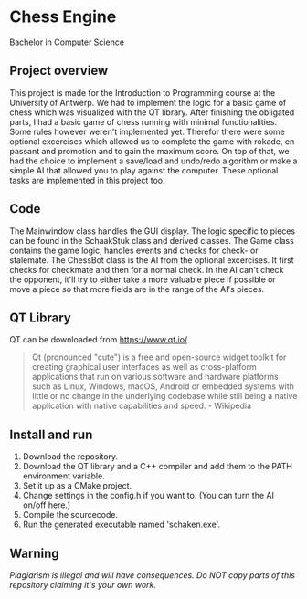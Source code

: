 # Chess Engine
Bachelor in Computer Science

## Project overview

This project is made for the Introduction to Programming course at the University of Antwerp. We had to implement the logic for a basic game of chess which was visualized with the QT library. After finishing the obligated parts, I had a basic game of chess running with minimal functionalities. Some rules however weren't implemented yet. Therefor there were some optional excercises which allowed us to complete the game with rokade, en passant and promotion and to gain the maximum score. On top of that, we had the choice to implement a save/load and undo/redo algorithm or make a simple AI that allowed you to play against the computer. These optional tasks are implemented in this project too.

## Code

The Mainwindow class handles the GUI display. The logic specific to pieces can be found in the SchaakStuk class and derived classes. The Game class contains the game logic, handles events and checks for check- or stalemate. The ChessBot class is the AI from the optional excercises. It first checks for checkmate and then for a normal check. In the AI can't check the opponent, it'll try to either take a more valuable piece if possible or move a piece so that more fields are in the range of the AI's pieces.

## QT Library

QT can be downloaded from https://www.qt.io/.
> Qt (pronounced "cute") is a free and open-source widget toolkit for creating graphical user interfaces as well as cross-platform applications that run on various software and hardware platforms such as Linux, Windows, macOS, Android or embedded systems with little or no change in the underlying codebase while still being a native application with native capabilities and speed. - Wikipedia

## Install and run

 1. Download the repository.
 2. Download the QT library and a C++ compiler and add them to the PATH environment variable.
 3. Set it up as a CMake project.
 4. Change settings in the config.h if you want to. (You can turn the AI on/off here.)
 5. Compile the sourcecode.
 6. Run the generated executable named 'schaken.exe'.
 

## Warning

*Plagiarism is illegal and will have consequences. Do NOT copy parts of this repository claiming it's your own work.*
